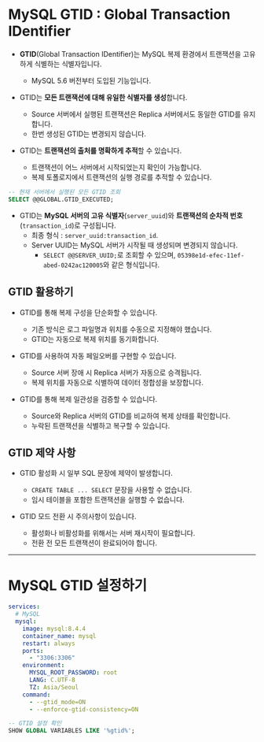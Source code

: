 # MySQL GTID : Global Transaction IDentifier

- **GTID**(Global Transaction IDentifier)는 MySQL 복제 환경에서 트랜잭션을 고유하게 식별하는 식별자입니다.
    - MySQL 5.6 버전부터 도입된 기능입니다.

- GTID는 **모든 트랜잭션에 대해 유일한 식별자를 생성**합니다.
    - Source 서버에서 실행된 트랜잭션은 Replica 서버에서도 동일한 GTID를 유지합니다.
    - 한번 생성된 GTID는 변경되지 않습니다.

- GTID는 **트랜잭션의 출처를 명확하게 추적**할 수 있습니다.
    - 트랜잭션이 어느 서버에서 시작되었는지 확인이 가능합니다.
    - 복제 토폴로지에서 트랜잭션의 실행 경로를 추적할 수 있습니다.

```sql
-- 현재 서버에서 실행된 모든 GTID 조회
SELECT @@GLOBAL.GTID_EXECUTED;
```

- GTID는 **MySQL 서버의 고유 식별자**(`server_uuid`)와 **트랜잭션의 순차적 번호**(`transaction_id`)로 구성됩니다.
    - 최종 형식 : `server_uuid:transaction_id`.
    - Server UUID는 MySQL 서버가 시작될 때 생성되며 변경되지 않습니다.
        - `SELECT @@SERVER_UUID;`로 조회할 수 있으며, `05398e1d-efec-11ef-abed-0242ac120005`와 같은 형식입니다.


## GTID 활용하기

- GTID를 통해 복제 구성을 단순화할 수 있습니다.
    - 기존 방식은 로그 파일명과 위치를 수동으로 지정해야 했습니다.
    - GTID는 자동으로 복제 위치를 동기화합니다.

- GTID를 사용하여 자동 페일오버를 구현할 수 있습니다.
    - Source 서버 장애 시 Replica 서버가 자동으로 승격됩니다.
    - 복제 위치를 자동으로 식별하여 데이터 정합성을 보장합니다.

- GTID를 통해 복제 일관성을 검증할 수 있습니다.
    - Source와 Replica 서버의 GTID를 비교하여 복제 상태를 확인합니다.
    - 누락된 트랜잭션을 식별하고 복구할 수 있습니다.


## GTID 제약 사항

- GTID 활성화 시 일부 SQL 문장에 제약이 발생합니다.
    - `CREATE TABLE ... SELECT` 문장을 사용할 수 없습니다.
    - 임시 테이블을 포함한 트랜잭션을 실행할 수 없습니다.

- GTID 모드 전환 시 주의사항이 있습니다.
    - 활성화나 비활성화를 위해서는 서버 재시작이 필요합니다.
    - 전환 전 모든 트랜잭션이 완료되어야 합니다.


---


# MySQL GTID 설정하기


```yaml
services:
  # MySQL
  mysql:
    image: mysql:8.4.4
    container_name: mysql
    restart: always
    ports:
      - "3306:3306"
    environment:
      MYSQL_ROOT_PASSWORD: root
      LANG: C.UTF-8
      TZ: Asia/Seoul
    command:
      - --gtid_mode=ON
      - --enforce-gtid-consistency=ON
```





```sql
-- GTID 설정 확인
SHOW GLOBAL VARIABLES LIKE '%gtid%';
```